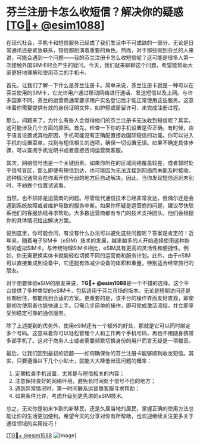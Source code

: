# 芬兰注册卡怎么收短信？解决你的疑惑[[TG💪+ @esim1088](https://t.me/s/esim1088)]

在现代社会，手机卡和短信服务已经成了我们生活中不可或缺的一部分。无论是日常通讯还是紧急联系，短信都扮演着重要的角色。然而，对于那些刚到芬兰的人来说，可能会遇到一个问题——我的芬兰注册卡怎么收短信呢？这可能是很多人第一次接触外国SIM卡时会产生的疑问。今天，我们就来聊聊这个问题，希望能帮助大家更好地理解和使用芬兰的手机卡。

首先，让我们了解一下什么是芬兰注册卡。简单来说，芬兰注册卡就是一种可以在芬兰使用的SIM卡，它允许用户通过移动网络进行通话、发送短信以及上网。与许多国家不同，芬兰的运营商通常要求用户实名登记后才能正常使用这些服务。这意味着你需要提供有效的身份证明文件，如护照或居留许可，来完成注册过程。

那么，问题来了，为什么有些人会觉得他们的芬兰注册卡无法收到短信呢？其实，这可能涉及几个方面的原因。首先，检查一下你的手机设置是否正确。有时候，由于语言设置或其他原因，手机可能没有正确配置接收国际短信的功能。你可以进入手机的设置菜单，找到与短信相关的选项，确保一切设置无误。如果不确定具体步骤，可以查阅手机说明书或者直接咨询运营商客服。

其次，网络信号也是一个关键因素。如果你所在的区域网络覆盖较差，或者暂时处于信号盲区，那么即使有短信到达，也可能因为无法连接到网络而未能及时接收。这种情况通常会在你离开信号弱的地方后自动解决。因此，当你发现短信迟迟未到时，不妨换个位置试试看。

当然，也不排除是运营商的问题。尽管现代通信技术已经非常发达，但偶尔还是会遇到系统故障或者维护导致的服务中断。如果你怀疑是运营商的问题，建议尽快联系他们的客服热线寻求帮助。大多数运营商都有专门的技术支持团队，他们会根据你的具体情况给出解决方案。

说到这里，你可能会问，有没有什么办法可以避免这些问题呢？答案是肯定的！近年来，随着电子SIM卡（eSIM）技术的发展，越来越多的人开始选择使用这种新型的虚拟SIM卡。与传统物理SIM卡相比，eSIM具有更高的灵活性和便捷性。例如，你无需更换实体卡就能轻松切换不同的运营商和服务计划。此外，由于eSIM可以直接集成到设备中，它还能有效减少设备的体积和重量，特别适合经常旅行的朋友。

对于想要体验eSIM的朋友来说，**TG💪+ @esim1088**是一个不错的选择。这个平台提供了多种类型的eSIM卡，包括适用于芬兰市场的版本。无论是短期访问还是长期居住，都能找到合适的方案。更重要的是，该平台的操作界面友好直观，即使是初次使用者也能快速上手。只需几步简单的操作，即可完成激活流程，并立即享受到稳定可靠的通信服务。

除了上述提到的优势外，使用eSIM还有一个额外的好处，那就是它可以同时绑定多个号码。这意味着你可以轻松管理个人和工作两个手机号码，再也不用随身携带多部手机了。这对于商务人士或者需要频繁切换身份的用户而言无疑是一项福音。

最后，让我们回到最初的话题——如何确保你的芬兰注册卡能够顺利收发短信。其实，只要遵循以下几个小贴士，就能大大降低出现问题的概率：

1. 定期检查手机设置，尤其是与短信相关的内容；
2. 注意保持良好的网络环境，避免长时间处于信号不佳的地方；
3. 遇到异常情况时，第一时间联系运营商客服寻求帮助；
4. 如果条件允许，考虑升级到更先进的eSIM技术。

总之，无论你是初来乍到的新移民，还是久居当地的居民，掌握正确的使用方法总能让你的生活更加便利。希望今天的分享对你有所帮助，也欢迎继续关注更多关于通信领域的实用技巧！

[[TG💪+ @esim1088](https://t.me/s/esim1088) ![Image](https://i.postimg.cc/4NQfJmqS/Snipaste-2025-05-13-00-14-12.png)]